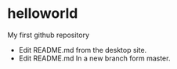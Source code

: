 helloworld
==========

My first github repository

* Edit README.md from the desktop site.
* Edit README.md In a new branch form master.
